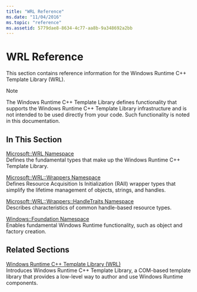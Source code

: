 ```yaml
---
title: "WRL Reference"
ms.date: "11/04/2016"
ms.topic: "reference"
ms.assetid: 5779dae8-8634-4c77-aa8b-9a348692a2bb
---
```

# WRL Reference

This section contains reference information for the Windows Runtime C++ Template Library (WRL).

> [!NOTE]
> The Windows Runtime C++ Template Library defines functionality that supports the Windows Runtime C++ Template Library infrastructure and is not intended to be used directly from your code. Such functionality is noted in this documentation.

## In This Section

[Microsoft::WRL Namespace](microsoft-wrl-namespace.md)<br/>
Defines the fundamental types that make up the Windows Runtime C++ Template Library.

[Microsoft::WRL::Wrappers Namespace](microsoft-wrl-wrappers-namespace.md)<br/>
Defines Resource Acquisition Is Initialization (RAII) wrapper types that simplify the lifetime management of objects, strings, and handles.

[Microsoft::WRL::Wrappers::HandleTraits Namespace](microsoft-wrl-wrappers-handletraits-namespace.md)<br/>
Describes characteristics of common handle-based resource types.

[Windows::Foundation Namespace](windows-foundation-namespace.md)<br/>
Enables fundamental Windows Runtime functionality, such as object and factory creation.

## Related Sections

[Windows Runtime C++ Template Library (WRL)](windows-runtime-cpp-template-library-wrl.md)<br/>
Introduces Windows Runtime C++ Template Library, a COM-based template library that provides a low-level way to author and use Windows Runtime components.
